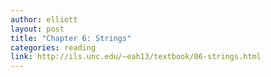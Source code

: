 ```yaml
---
author: elliott
layout: post
title: "Chapter 6: Strings"
categories: reading
link: http://ils.unc.edu/~eah13/textbook/06-strings.html
---
```

